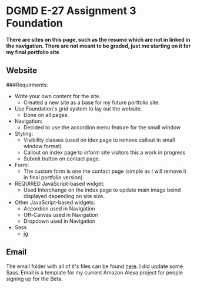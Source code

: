 # DGMD E-27  Assignment 3 Foundation

**There are sites on this page, such as the resume which are not in linked in the navigation. There are not meant to be graded, just me starting on it for my final portfolio site**

## Website

###Requirments: 

- Write your own content for the site. 
	* Created a new site as a base for my future portfolio site.
- Use Foundation's grid system to lay out the website.
	* Done on all pages. 
- Navigation:
	* Decided to use the accordion menu feature for the small window
- Styling:
	* Visibility classes (used on idex page to remove callout in small window format)
	* Callout on index page to inform site visitors this a work in progress
	* Submit button on contact page. 
- Form:
	* The custom form is one the contact page (simple as I will remove it in final portfolio version)
- REQUIRED JavaScript-based widget:
	* Used Interchange on the index page to update main image beind displayed depending on site size. 
- Other JavaScript-based widgets:
	* Accordion used in Navigation 
	* Off-Canvas used in Navigation
	* Dropdown used in Navigation 
- Sass
 	* jg


## Email
The email folder with all of it's files can be found [here](https://github.com/jsemig/jsemig.github.io/tree/master/email_second_try). I did update some Sass. Email is a template for my current Amazon Alexa project for people signing up for the Beta. 


